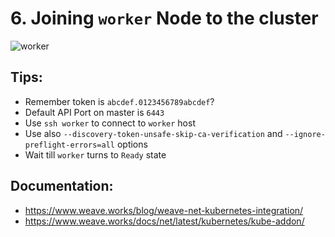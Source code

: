 # 6. Joining `worker` Node to the cluster 

![worker](https://miro.medium.com/max/926/1*JZ8cm65P2_iLOIo051aWtQ.png)

## Tips:
- Remember token is `abcdef.0123456789abcdef`?
- Default API Port on master is `6443`
- Use `ssh worker` to connect to `worker` host
- Use also `--discovery-token-unsafe-skip-ca-verification` and  `--ignore-preflight-errors=all` options
- Wait till `worker` turns to `Ready` state

## Documentation:
- https://www.weave.works/blog/weave-net-kubernetes-integration/
- https://www.weave.works/docs/net/latest/kubernetes/kube-addon/
